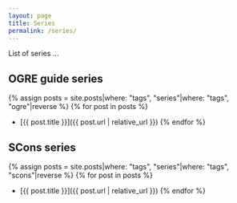 ```yaml
---
layout: page
title: Series
permalink: /series/
---
```


List of series ...

## OGRE guide series

{% assign posts = site.posts|where: "tags", "series"|where: "tags", "ogre"|reverse %}
{% for post in posts %}
- [{{ post.title }}]({{ post.url | relative_url }})
{% endfor %}

## SCons series

{% assign posts = site.posts|where: "tags", "series"|where: "tags", "scons"|reverse %}
{% for post in posts %}
- [{{ post.title }}]({{ post.url | relative_url }})
{% endfor %}

